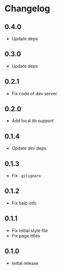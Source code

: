 # Changelog

## 0.4.0

- Update deps

## 0.3.0

- Update deps

## 0.2.1

- Fix code of dev server

## 0.2.0

- Add local lib support

## 0.1.4

- Update dev deps

## 0.1.3

- Fix `.gitignore`

## 0.1.2

- Fix help info

## 0.1.1

- Fix initial style file
- Fix page titles

## 0.1.0

- Initial release
